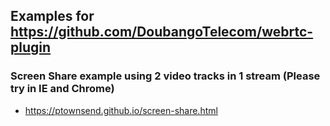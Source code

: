## Examples for https://github.com/DoubangoTelecom/webrtc-plugin

### Screen Share example using 2 video tracks in 1 stream (Please try in IE and Chrome)
- https://ptownsend.github.io/screen-share.html
